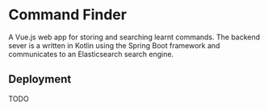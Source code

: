 # Command Finder
A Vue.js web app for storing and searching learnt commands. The backend sever is a written in Kotlin using
the Spring Boot framework and communicates to an Elasticsearch search engine. 

## Deployment 
TODO